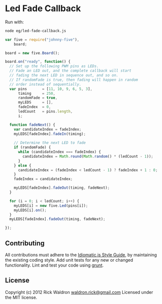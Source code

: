 # Led Fade Callback

Run with:
```bash
node eg/led-fade-callback.js
```


```javascript
var five = require("johnny-five"),
    board;

board = new five.Board();

board.on("ready", function() {
  // Set up the following PWM pins as LEDs.
  // Fade an LED out, and the complete callback will start
  // fading the next LED in sequence out, and so on.
  // If randomFade is true, then fading will happen in random
  // order instead of sequentially.
  var pins       = [11, 10, 9, 6, 5, 3],
      timing     = 250,
      randomFade = true,
      myLEDS     = [], 
      fadeIndex  = 0,
      ledCount   = pins.length,
      i;

  function fadeNext() {
    var candidateIndex = fadeIndex;
    myLEDS[fadeIndex].fadeIn(timing);
    
    // Determine the next LED to fade
    if (randomFade) {
      while (candidateIndex === fadeIndex) {
        candidateIndex = Math.round(Math.random() * (ledCount - 1));
      }
    } else {
      candidateIndex = (fadeIndex < ledCount - 1) ? fadeIndex + 1 : 0;
    }
    fadeIndex = candidateIndex;

    myLEDS[fadeIndex].fadeOut(timing, fadeNext);
  }

  for (i = 0; i < ledCount; i++) {
    myLEDS[i] = new five.Led(pins[i]);
    myLEDS[i].on();
  }
  myLEDS[fadeIndex].fadeOut(timing, fadeNext);

});
```













## Contributing
All contributions must adhere to the [Idiomatic.js Style Guide](https://github.com/rwldrn/idiomatic.js),
by maintaining the existing coding style. Add unit tests for any new or changed functionality. Lint and test your code using [grunt](https://github.com/cowboy/grunt).

## License
Copyright (c) 2012 Rick Waldron <waldron.rick@gmail.com>
Licensed under the MIT license.
